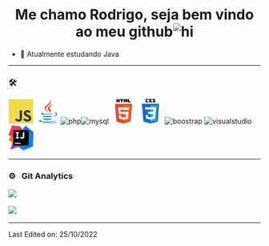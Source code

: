 <h1 align="center"> Me chamo Rodrigo, seja bem vindo ao meu github<img src="https://user-images.githubusercontent.com/1303154/88677602-1635ba80-d120-11ea-84d8-d263ba5fc3c0.gif" width="28px" alt="hi"></h1>

<!-- TODO: Add last video link -->

- :seedling: Atualmente estudando Java

<hr>

### 🛠 &nbsp;

<!--| <img src="https://raw.githubusercontent.com/devicons/devicon/master/icons/nodejs/nodejs-original-wordmark.svg" width="40"> | <img src="https://raw.githubusercontent.com/devicons/devicon/master/icons/express/express-original-wordmark.svg" width="40"> -->  
<img src="https://raw.githubusercontent.com/devicons/devicon/master/icons/javascript/javascript-original.svg" width="50"> <img src="https://raw.githubusercontent.com/devicons/devicon/master/icons/java/java-original.svg" alt="java" width="50"><img src="https://www.vectorlogo.zone/logos/php/php-ar21.svg" alt="php" width="50"><img src="https://www.vectorlogo.zone/logos/mysql/mysql-ar21.svg" alt="mysql" width="50" height="50"> <img src="https://raw.githubusercontent.com/devicons/devicon/master/icons/html5/html5-original-wordmark.svg" alt="html5" width="50"> <img src="https://raw.githubusercontent.com/devicons/devicon/master/icons/css3/css3-original-wordmark.svg" alt="css3" width="50" height="50"/> <img src="https://www.vectorlogo.zone/logos/getbootstrap/getbootstrap-icon.svg" alt="boostrap" width="50"> <img src="https://www.vectorlogo.zone/logos/visualstudio_code/visualstudio_code-icon.svg" alt="visualstudio" width="50"> <img src="https://raw.githubusercontent.com/github/explore/caa262eeb858e81282d6f651d6eef1f8730b54ba/topics/intellij-idea/intellij-idea.png" alt="intelij" width="50">

<hr>

### ⚙️ &nbsp; Git Analytics

<div>
  <a href="https://github.com/rodi38">
    <p><img height="200em" src="https://github-readme-stats.vercel.app/api?username=rodi38&show_icons=true&theme=dark&show_icons=true"/></p>
  </a>
   <a href="https://github.com/rodi38">
    <p><img height="200em" src="https://github-readme-stats.vercel.app/api/top-langs/?username=rodi38&layout=compact&langs_count=7&theme=dark"/>
   </a>
  </p>
</div>



------


Last Edited on: 25/10/2022
